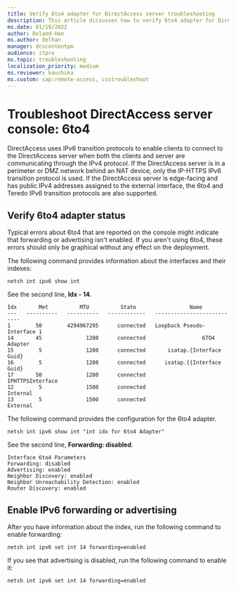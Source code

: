 ```yaml
---
title: Verify 6to4 adapter for DirectAccess server troubleshooting
description: This article dicsusses how to verify 6to4 adapter for DirectAccess server troubleshooting.
ms.date: 01/19/2022
author: Deland-Han
ms.author: delhan
manager: dcscontentpm
audience: itpro
ms.topic: troubleshooting
localization_priority: medium
ms.reviewer: kaushika
ms.custom: sap:remote-access, csstroubleshoot
---
```

# Troubleshoot DirectAccess server console: 6to4

DirectAccess uses IPv6 transition protocols to enable clients to connect to the DirectAccess server when both the clients and server are communicating through the IPv4 protocol. If the DirectAccess server is in a perimeter or DMZ network behind an NAT device, only the IP-HTTPS IPv6 transition protocol is used. If the DirectAccess server is edge-facing and has public IPv4 addresses assigned to the external interface, the 6to4 and Teredo IPv6 transition protocols are also supported.

## Verify 6to4 adapter status

Typical errors about 6to4 that are reported on the console might indicate that forwarding or advertising isn't enabled. If you aren't using 6to4, these errors should only be graphical without any effect on the deployment.

The following command provides information about the interfaces and their indexes:

```console
netsh int ipv6 show int
```

See the second line, **Idx - 14**.

```output
Idx       Met          MTU          State                 Name 
---   ----------   ----------   ------------   --------------------------- 
1        50        4294967295      connected   Loopback Pseudo-Interface 1 
14       45              1280      connected                  6TO4 Adapter 
15        5              1280      connected       isatap.{Interface Guid} 
16        5              1280      connected      isatap.{{Interface Guid}
17       50              1280      connected              IPHTTPSInterface 
12        5              1500      connected                      Internal 
13        5              1500      connected                      External
```

The following command provides the configuration for the 6to4 adapter.

```console
netsh int ipv6 show int "int idx for 6to4 Adapter"
```

See the second line, **Forwarding: disabled**.

```output
Interface 6to4 Parameters 
Forwarding: disabled 
Advertising: enabled 
Neighbor Discovery: enabled 
Neighbor Unreachability Detection: enabled 
Router Discovery: enabled
```

## Enable IPv6 forwarding or advertising

After you have information about the index, run the following command to enable forwarding:

```console
netsh int ipv6 set int 14 forwarding=enabled 
```

If you see that advertising is disabled, run the following command to enable it:

```console
netsh int ipv6 set int 14 forwarding=enabled
```
